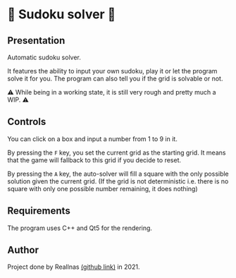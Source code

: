 # 🔢 Sudoku solver 🔎

## Presentation

Automatic sudoku solver.

It features the ability to input your own sudoku, play it or 
let the program solve it for you. 
The program can also tell you if the grid is solvable or not.

⚠️ While being in a working state, 
it is still very rough and pretty much a WIP. ⚠️

## Controls

You can click on a box and input a number from 1 to 9 in it.

By pressing the `F` key, you set the current grid as the starting grid. 
It means that the game will fallback to this grid if you decide to reset.

By pressing the `A` key, the auto-solver will fill a square with 
the only possible solution given the current grid.
(If the grid is not deterministic i.e. there is no square with only 
one possible number remaining, it does nothing)

## Requirements

The program uses C++ and Qt5 for the rendering.

## Author

Project done by Reallnas [(github link)](https://github.com/Reallnas) in 2021.

